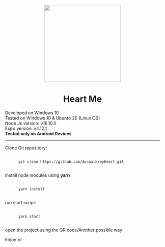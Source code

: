 
<p align="center">
  <img width="250" height="250" src="https://i.ibb.co/VWTWQKD/splash.png">
</p>

<h1 align="center">Heart Me</h1>

<p>
Developed on Windows 10 <br/>
Tested on Windows 10 & Ubunto 20 (Linux OS)<br/>
Node Js version: v16.10.0<br/>
Expo version: v4.12.1<br/>
  <b>
    Tested only on Android Devices
  </b>
</p>
<hr/>
Clone Git repository:
<pre>
    <code>
      git clone https://github.com/dormalk/myHeart.git
    </code>
</pre>

install node modules using <b>yarn</b>
<pre>
    <code>
      yarn install
    </code>
</pre>

run start script:
<pre>
    <code>
      yarn start
    </code>
</pre>

open the project using the QR code/Another possible way

Enjoy =)

